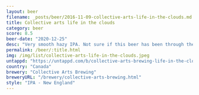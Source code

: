 ```yaml
---
layout: beer
filename: _posts/beer/2016-11-09-collective-arts-life-in-the-clouds.md
title: Collective arts life in the clouds
category: beer
score: 8.5
beer-date: "2020-12-25"
desc: "Very smooth hazy IPA. Not sure if this beer has been through the wars hence the particulate haze, but still tastes good"
permalink: /beer/:title.html
img: /img/list/collective-arts-life-in-the-clouds.jpeg
untappd: "https://untappd.com/b/collective-arts-brewing-life-in-the-clouds/2429930"
country: "Canada"
brewery: "Collective Arts Brewing"
breweryURL: "/brewery/collective-arts-brewing.html"
style: "IPA - New England"
---
```

